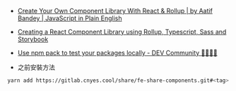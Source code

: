 * [Create Your Own Component Library With React & Rollup | by Aatif Bandey | JavaScript in Plain English](https://javascript.plainenglish.io/tutorial-create-your-own-component-library-with-react-and-rollup-b8978d885297)
* [Creating a React Component Library using Rollup, Typescript, Sass and Storybook](https://blog.harveydelaney.com/creating-your-own-react-component-library/)
* [Use npm pack to test your packages locally - DEV Community 👩‍💻👨‍💻](https://dev.to/scooperdev/use-npm-pack-to-test-your-packages-locally-486e)

* 之前安裝方法
```sh
yarn add https://gitlab.cnyes.cool/share/fe-share-components.git#<tag>
```
